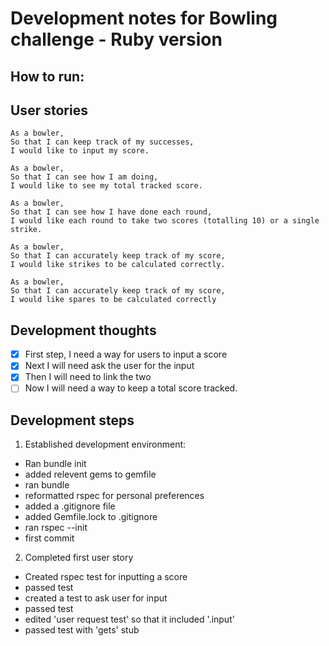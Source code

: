 # Development notes for Bowling challenge - Ruby version

## How to run:



## User stories

```
As a bowler,
So that I can keep track of my successes,
I would like to input my score.
```

```
As a bowler,
So that I can see how I am doing,
I would like to see my total tracked score.
```

```
As a bowler,
So that I can see how I have done each round,
I would like each round to take two scores (totalling 10) or a single strike.
```

```
As a bowler,
So that I can accurately keep track of my score,
I would like strikes to be calculated correctly.
```

```
As a bowler,
So that I can accurately keep track of my score,
I would like spares to be calculated correctly
```

## Development thoughts

*[x] First step, I need a way for users to input a score
*[x] Next I will need ask the user for the input
*[x] Then I will need to link the two
*[ ] Now I will need a way to keep a total score tracked.

## Development steps

1. Established development environment:
  * Ran bundle init
  * added relevent gems to gemfile
  * ran bundle
  * reformatted rspec for personal preferences
  * added a .gitignore file
  * added Gemfile.lock to .gitignore
  * ran rspec --init
  * first commit
2. Completed first user story
  * Created rspec test for inputting a score
  * passed test
  * created a test to ask user for input
  * passed test
  * edited 'user request test' so that it included '.input'
  * passed test with 'gets' stub 
